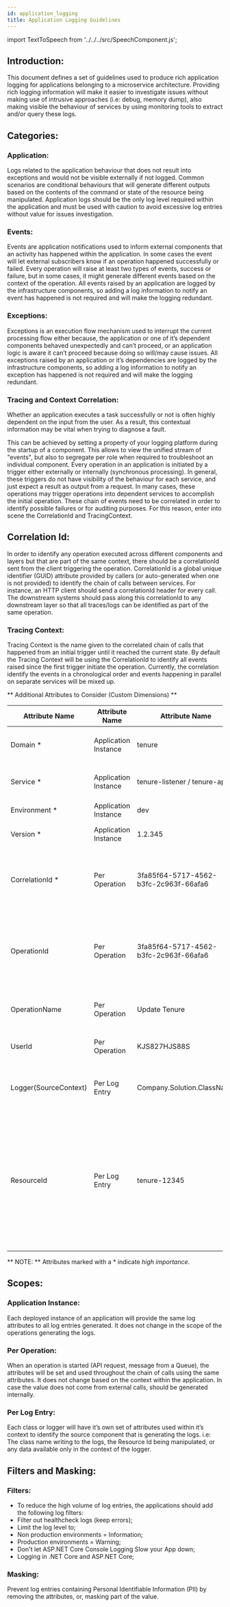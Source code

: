 ```yaml
---
id: application_logging
title: Application Logging Guidelines
---
```


import TextToSpeech from '../../../src/SpeechComponent.js';

<TextToSpeech>

## Introduction:

This document defines a set of guidelines used to produce rich application logging for applications belonging to a microservice architecture.
Providing rich logging information will make it easier to investigate issues without making use of intrusive approaches (i.e: debug, memory dump), also making visible the behaviour of services by using monitoring tools to extract and/or query these logs.
## Categories:

### Application:

Logs related to the application behaviour that does not result into exceptions and would not be visible externally if not logged. Common scenarios are conditional behaviours that will generate different outputs based on the contents of the command or state of the resource being manipulated. Application logs should be the only log level required within the application and must be used with caution to avoid excessive log entries without value for issues investigation.
### Events:

Events are application notifications used to inform external components that an activity has happened within the application. In some cases the event will let external subscribers know if an operation happened successfully or failed. Every operation will raise at least two types of events, success or failure, but in some cases, it might generate different events based on the context of the operation. All events raised by an application are logged by the infrastructure components, so adding a log information to notify an event has happened is not required and will make the logging redundant.
### Exceptions:

Exceptions is an execution flow mechanism used to interrupt the current processing flow either because, the application or one of it’s dependent components behaved unexpectedly and can’t proceed, or an application logic is aware it can’t proceed because doing so will/may cause issues. All exceptions raised by an application or it’s dependencies are logged by the infrastructure components, so adding a log information to notify an exception has happened is not required and will make the logging redundant.
### Tracing and Context Correlation:

Whether an application executes a task successfully or not is often highly dependent on the input from the user. As a result, this contextual information may be vital when trying to diagnose a fault.

This can be achieved by setting a property of your logging platform during the startup of a component.
This allows to view the unified stream of "events", but also to segregate per role when required to troubleshoot an individual component.
Every operation in an application is initiated by a trigger either externally or internally (synchronous processing). In general, these triggers do not have visibility of the behaviour for each service, and just expect a result as output from a request.
In many cases, these operations may trigger operations into dependent services to accomplish the initial operation. These chain of events need to be correlated in order to identify possible failures or for auditing purposes. For this reason, enter into scene the CorrelationId and TracingContext.
## Correlation Id:

In order to identify any operation executed across different components and layers but that are part of the same context, there should be a correlationId sent from the client triggering the operation.
CorrelationId is a global unique identifier (GUID) attribute provided by callers (or auto-generated when one is not provided) to identify the chain of calls between services.
For instance, an HTTP client should send a correlationId header for every call. The downstream systems should pass along this correlationId to any downstream layer so that all traces/logs can be identified as part of the same operation.
### Tracing Context:

Tracing Context is the name given to the correlated chain of calls that happened from an initial trigger until it reached the current state. By default the Tracing Context will be using the CorrelationId to identify all events raised since the first trigger initiate the operation.
Currently, the correlation identify the events in a chronological order and events happening in parallel on separate services will be mixed up.

** Additional Attributes to Consider (Custom Dimensions) **

| Attribute Name | Attribute Name | Attribute Name | Attribute Name |
| -------------- | -------------- | -------------- | -------------- |
| Domain * | Application Instance | tenure | Domain name which the service belongs to |
| Service * | Application Instance | tenure-listener / tenure-api | The service name generating the logs |
| Environment * | Application Instance | dev | Environment name |
| Version * | Application Instance | 1.2.345 | Semantic Version Number |
| CorrelationId * | Per Operation | 3fa85f64-5717-4562-b3fc-2c963f-66afa6 | Id used to chain events and logs executed by multiple operations |
| OperationId | Per Operation | 3fa85f64-5717-4562-b3fc-2c963f-66afa6 | Unique Id that identifies one occurrence of the operation i.e: Requestid |
| OperationName | Per Operation | Update Tenure | Name of operation being executed |
| UserId | Per Operation | KJS827HJS88S | Id of user triggering the operation |
| Logger(SourceContext) | Per Log Entry | Company.Solution.ClassName | Name of component or class generating the logs. |
| ResourceId | Per Log Entry | tenure-12345 | When an operation is being executred in the context of an existing resource (i.e. a repair) the logs should make the id of the order being modified available. |

** NOTE: **
Attributes marked with a * indicate _high importance_.
## Scopes:

### Application Instance:

Each deployed instance of an application will provide the same log attributes to all log entries generated. It does not change in the scope of the operations generating
the logs.
### Per Operation:

When an operation is started (API request, message from a Queue), the attributes will be set and used throughout the chain of calls using the same attributes. It does not change based on the context within the application. In case the value does not come from external calls, should be generated internally.
### Per Log Entry:
Each class or logger will have it’s own set of attributes used within it’s context to identify the source component that is generating the logs. i.e: The class name writing to the logs, the Resource Id being manipulated, or any data available only in the context of the logger.
## Filters and Masking:

### Filters:

- To reduce the high volume of log entries, the applications should add the following log filters:
- Filter out healthcheck logs (keep errors);
- Limit the log level to;
- Non production environments = Information;
- Production environments = Warning;
- Don't let ASP.NET Core Console Logging Slow your App down;
- Logging in .NET Core and ASP.NET Core;
### Masking:

Prevent log entries containing Personal Identifiable Information (PII) by removing the attributes, or, masking part of the value.

</TextToSpeech>